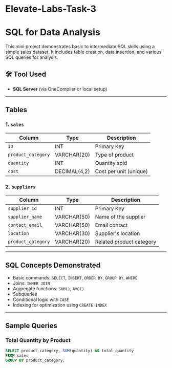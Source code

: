 # Elevate-Labs-Task-3
#  SQL for Data Analysis 

This mini project demonstrates basic to intermediate SQL skills using a simple sales dataset. It includes table creation, data insertion, and various SQL queries for analysis.

## 🛠 Tool Used

- **SQL Server** (via OneCompiler or local setup)

---

## Tables

### 1. `sales`

| Column            | Type         | Description                  |
|------------------|--------------|------------------------------|
| `ID`              | INT          | Primary Key                  |
| `product_category`| VARCHAR(20)  | Type of product              |
| `quantity`        | INT          | Quantity sold                |
| `cost`            | DECIMAL(4,2) | Cost per unit (unique)       |

### 2. `suppliers`

| Column            | Type          | Description                  |
|------------------|---------------|------------------------------|
| `supplier_id`     | INT           | Primary Key                  |
| `supplier_name`   | VARCHAR(50)   | Name of the supplier         |
| `contact_email`   | VARCHAR(50)   | Email contact                |
| `location`        | VARCHAR(30)   | Supplier's location          |
| `product_category`| VARCHAR(20)   | Related product category     |

---

## SQL Concepts Demonstrated

- Basic commands: `SELECT`, `INSERT`, `ORDER BY`, `GROUP BY`, `WHERE`
- Joins: `INNER JOIN`
- Aggregate functions: `SUM()`, `AVG()`
- Subqueries
- Conditional logic with `CASE`
- Indexing for optimization using `CREATE INDEX`

---

## Sample Queries

### Total Quantity by Product
```sql
SELECT product_category, SUM(quantity) AS total_quantity
FROM sales
GROUP BY product_category;
